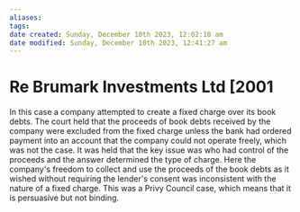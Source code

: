 ```yaml
---
aliases: 
tags: 
date created: Sunday, December 10th 2023, 12:02:18 am
date modified: Sunday, December 10th 2023, 12:41:27 am
---
```


# Re Brumark Investments Ltd [2001

In this case a company attempted to create a fixed charge over its book debts. The court held that the proceeds of book debts received by the company were excluded from the fixed charge unless the bank had ordered payment into an account that the company could not operate freely, which was not the case. It was held that the key issue was who had control of the proceeds and the answer determined the type of charge. Here the company's freedom to collect and use the proceeds of the book debts as it wished without requiring the lender's consent was inconsistent with the nature of a fixed charge. This was a Privy Council case, which means that it is persuasive but not binding.
